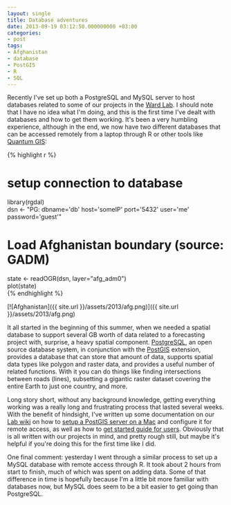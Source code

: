 ```yaml
---
layout: single
title: Database adventures
date: 2013-09-19 03:12:50.000000000 +03:00
categories:
- post
tags:
- Afghanistan
- database
- PostGIS
- R
- SQL
---
```


Recently I've set up both a PostgreSQL and MySQL server to host databases related to some of our projects in the [Ward Lab](http://mdwardlab.com/). I should note that I have no idea what I'm doing, and this is the first time I've dealt with databases and how to get them working. It's been a very humbling experience, although in the end, we now have two different databases that can be accessed remotely from a laptop through R or other tools like [Quantum GIS](http://www.qgis.org/):

{% highlight r %}  
# setup connection to database  
library(rgdal)  
dsn <- "PG: dbname='db' host='someIP' port='5432' user='me' password='guest'"

# Load Afghanistan boundary (source: GADM)  
state <- readOGR(dsn, layer="afg_adm0")  
plot(state)  
{% endhighlight %}

[![Afghanistan]({{ site.url }}/assets/2013/afg.png)]({{ site.url }}/assets/2013/afg.png)

It all started in the beginning of this summer, when we needed a spatial database to support several GB worth of data related to a forecasting project with, surprise, a heavy spatial component. [PostgreSQL](http://www.postgresql.org/), an open source database system, in conjunction with the [PostGIS](http://postgis.net/) extension, provides a database that can store that amount of data, supports spatial data types like polygon and raster data, and provides a useful number of related functions. With it you can do things like finding intersections between roads (lines), subsetting a gigantic raster dataset covering the entire Earth to just one country, and more.

Long story short, without any background knowledge, getting everything working was a really long and frustrating process that lasted several weeks. With the benefit of hindsight, I've written up some documentation on our [Lab wiki](http://mdwardlab.com/wiki/index.php?title=Main_Page) on how to [setup a PostGIS server on a Mac](http://mdwardlab.com/wiki/index.php?title=C-IED_server_install_and_admin) and configure it for remote access, as well as how to [get started guide for users](http://mdwardlab.com/wiki/index.php?title=C-IED_how_to_get_started). Obviously that is all written with our projects in mind, and pretty rough still, but maybe it's helpful if you're doing this for the first time like I did.

One final comment: yesterday I went through a similar process to set up a MySQL database with remote access through R. It took about 2 hours from start to finish, much of which was spent on adding data. Some of that difference in time is hopefully because I'm a little bit more familiar with databases now, but MySQL does seem to be a bit easier to get going than PostgreSQL.